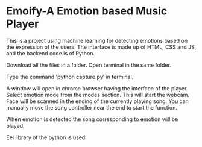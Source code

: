 
# Emoify-A Emotion based Music Player

This is a project using machine learning for detecting emotions based on the expression of the users. The interface is made up of HTML, CSS and JS, and the backend code is of Python.


Download all the files in a folder. Open terminal in the same folder.

Type the command 'python capture.py' in terminal.

A window will open in chrome browser having the interface of the player. Select emotion mode from the modes section. This will start the webcam. Face will be scanned in the ending of the currently playing song. You can manually move the song controller near the end to start the function.

When emotion is detected the song corresponding to emotion will be played.

Eel library of the python is used. 

